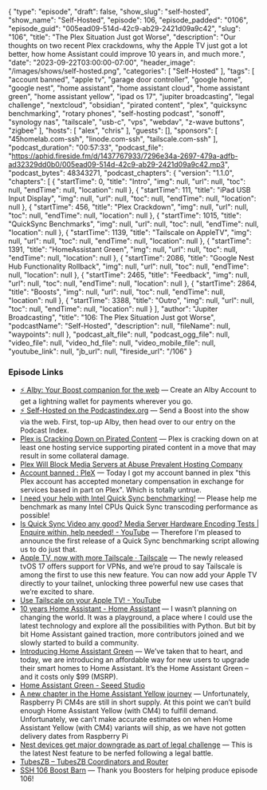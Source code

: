 {
  "type": "episode",
  "draft": false,
  "show_slug": "self-hosted",
  "show_name": "Self-Hosted",
  "episode": 106,
  "episode_padded": "0106",
  "episode_guid": "005ead09-514d-42c9-ab29-2421d09a9c42",
  "slug": "106",
  "title": "The Plex Situation Just got Worse",
  "description": "Our thoughts on two recent Plex crackdowns, why the Apple TV just got a lot better, how home Assistant could improve 10 years in, and much more.",
  "date": "2023-09-22T03:00:00-07:00",
  "header_image": "/images/shows/self-hosted.png",
  "categories": [
    "Self-Hosted"
  ],
  "tags": [
    "account banned",
    "apple tv",
    "garage door controller",
    "google home",
    "google nest",
    "home assistant",
    "home assistant cloud",
    "home assistant green",
    "home assistant yellow",
    "ipad os 17",
    "jupiter broadcasting",
    "legal challenge",
    "nextcloud",
    "obsidian",
    "pirated content",
    "plex",
    "quicksync benchmarking",
    "rotary phones",
    "self-hosting podcast",
    "sonoff",
    "synology nas",
    "tailscale",
    "usb-c",
    "vps",
    "webdav",
    "z-wave buttons",
    "zigbee"
  ],
  "hosts": [
    "alex",
    "chris"
  ],
  "guests": [],
  "sponsors": [
    "45homelab.com-ssh",
    "linode.com-ssh",
    "tailscale.com-ssh"
  ],
  "podcast_duration": "00:57:33",
  "podcast_file": "https://aphid.fireside.fm/d/1437767933/7296e34a-2697-479a-adfb-ad32329dd0b0/005ead09-514d-42c9-ab29-2421d09a9c42.mp3",
  "podcast_bytes": 48343271,
  "podcast_chapters": {
    "version": "1.1.0",
    "chapters": [
      {
        "startTime": 0,
        "title": "Intro",
        "img": null,
        "url": null,
        "toc": null,
        "endTime": null,
        "location": null
      },
      {
        "startTime": 111,
        "title": "iPad USB Input Display",
        "img": null,
        "url": null,
        "toc": null,
        "endTime": null,
        "location": null
      },
      {
        "startTime": 456,
        "title": "Plex Crackdown",
        "img": null,
        "url": null,
        "toc": null,
        "endTime": null,
        "location": null
      },
      {
        "startTime": 1015,
        "title": "QuickSync Benchmarks",
        "img": null,
        "url": null,
        "toc": null,
        "endTime": null,
        "location": null
      },
      {
        "startTime": 1139,
        "title": "Tailscale on AppleTV",
        "img": null,
        "url": null,
        "toc": null,
        "endTime": null,
        "location": null
      },
      {
        "startTime": 1391,
        "title": "HomeAssistant Green",
        "img": null,
        "url": null,
        "toc": null,
        "endTime": null,
        "location": null
      },
      {
        "startTime": 2086,
        "title": "Google Nest Hub Functionality Rollback",
        "img": null,
        "url": null,
        "toc": null,
        "endTime": null,
        "location": null
      },
      {
        "startTime": 2465,
        "title": "Feedback",
        "img": null,
        "url": null,
        "toc": null,
        "endTime": null,
        "location": null
      },
      {
        "startTime": 2864,
        "title": "Boosts",
        "img": null,
        "url": null,
        "toc": null,
        "endTime": null,
        "location": null
      },
      {
        "startTime": 3388,
        "title": "Outro",
        "img": null,
        "url": null,
        "toc": null,
        "endTime": null,
        "location": null
      }
    ],
    "author": "Jupiter Broadcasting",
    "title": "106: The Plex Situation Just got Worse",
    "podcastName": "Self-Hosted",
    "description": null,
    "fileName": null,
    "waypoints": null
  },
  "podcast_alt_file": null,
  "podcast_ogg_file": null,
  "video_file": null,
  "video_hd_file": null,
  "video_mobile_file": null,
  "youtube_link": null,
  "jb_url": null,
  "fireside_url": "/106"
}


### Episode Links

  * [⚡ Alby: Your Boost companion for the web](https://getalby.com/ "⚡ Alby: Your Boost companion for the web") — Create an Alby Account to get a lightning wallet for payments wherever you go. 
  * [⚡ Self-Hosted on the Podcastindex.org](https://podcastindex.org/podcast/830124 "⚡ Self-Hosted on the Podcastindex.org") — Send a Boost into the show via the web. First, top-up Alby, then head over to our entry on the Podcast Index.
  * [Plex is Cracking Down on Pirated Content](https://cordcuttersnews.com/plex-is-cracking-down-on-pirated-content/ "Plex is Cracking Down on Pirated Content") — Plex is cracking down on at least one hosting service supporting pirated content in a move that may result in some collateral damage. 
  * [Plex Will Block Media Servers at Abuse Prevalent Hosting Company ](https://torrentfreak.com/plex-will-block-media-servers-at-prevalent-hosting-company-230915/ "Plex Will Block Media Servers at Abuse Prevalent Hosting Company ")
  * [Account banned : PleX](https://www.reddit.com/r/PleX/comments/16mqg34/account_banned/ "Account banned : PleX") — Today I got my account banned in plex "this Plex account has accepted monetary compensation in exchange for services based in part on Plex". Which is totally untrue.
  * [I need your help with Intel Quick Sync benchmarking!](https://blog.ktz.me/i-need-your-help-with-intel-quick-sync-benchmarking/ "I need your help with Intel Quick Sync benchmarking!") — Please help me benchmark as many Intel CPUs Quick Sync transcoding performance as possible!
  * [Is Quick Sync Video any good? Media Server Hardware Encoding Tests | Enquire within, help needed! - YouTube](https://www.youtube.com/watch?v=ceUIUyZwchY "Is Quick Sync Video any good? Media Server Hardware Encoding Tests | Enquire within, help needed! - YouTube") — Therefore I'm pleased to announce the first release of a Quick Sync benchmarking script allowing us to do just that.
  * [Apple TV, now with more Tailscale · Tailscale](https://tailscale.com/blog/apple-tv/ "Apple TV, now with more Tailscale · Tailscale") — The newly released tvOS 17 offers support for VPNs, and we’re proud to say Tailscale is among the first to use this new feature. You can now add your Apple TV directly to your tailnet, unlocking three powerful new use cases that we’re excited to share.
  * [Use Tailscale on your Apple TV! - YouTube](https://www.youtube.com/watch?v=C8XoZYJcFtI "Use Tailscale on your Apple TV! - YouTube")
  * [10 years Home Assistant - Home Assistant](https://www.home-assistant.io/blog/2023/09/17/10-years-home-assistant/ "10 years Home Assistant - Home Assistant") — I wasn’t planning on changing the world. It was a playground, a place where I could use the latest technology and explore all the possibilities with Python. But bit by bit Home Assistant gained traction, more contributors joined and we slowly started to build a community.
  * [Introducing Home Assistant Green](https://www.home-assistant.io/blog/2023/09/17/home-assistant-green-your-entry-to-home-assistant/ "Introducing Home Assistant Green") — We’ve taken that to heart, and today, we are introducing an affordable way for new users to upgrade their smart homes to Home Assistant. It’s the Home Assistant Green – and it costs only $99 (MSRP).
  * [Home Assistant Green - Seeed Studio](https://www.seeedstudio.com/Home-Assistant-Green-p-5792.html "Home Assistant Green - Seeed Studio")
  * [A new chapter in the Home Assistant Yellow journey](https://www.crowdsupply.com/nabu-casa/home-assistant-yellow/updates/a-new-chapter-in-the-home-assistant-yellow-journey "A new chapter in the Home Assistant Yellow journey") — Unfortunately, Raspberry Pi CM4s are still in short supply. At this point we can’t build enough Home Assistant Yellow (with CM4) to fulfill demand. Unfortunately, we can’t make accurate estimates on when Home Assistant Yellow (with CM4) variants will ship, as we have not gotten delivery dates from Raspberry Pi
  * [Nest devices get major downgrade as part of legal challenge](https://www.androidauthority.com/google-nest-multiple-speaker-groups-3365632/ "Nest devices get major downgrade as part of legal challenge") — This is the latest Nest feature to be nerfed following a legal battle.
  * [TubesZB – TubesZB Coordinators and Router](https://tubeszb.com/ "TubesZB – TubesZB Coordinators and Router")
  * [SSH 106 Boost Barn](https://paste.docs.lol/reader/DisjoinsNottingham "SSH 106 Boost Barn") — Thank you Boosters for helping produce episode 106!


